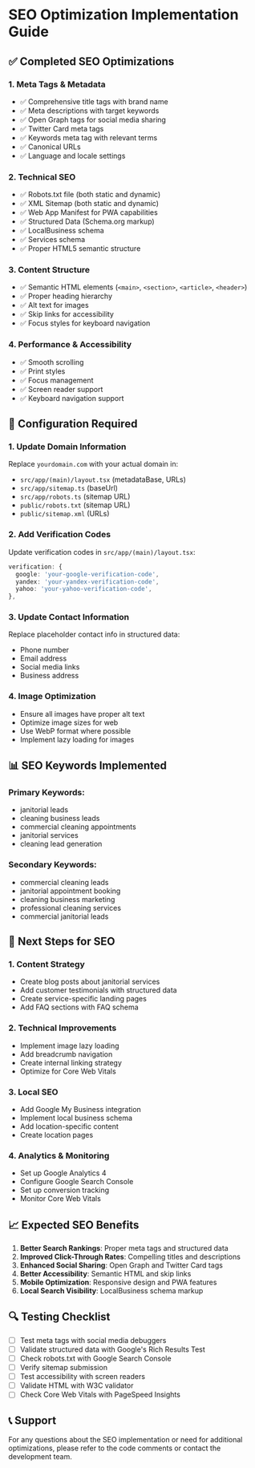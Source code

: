 # SEO Optimization Implementation Guide

## ✅ Completed SEO Optimizations

### 1. **Meta Tags & Metadata**
- ✅ Comprehensive title tags with brand name
- ✅ Meta descriptions with target keywords
- ✅ Open Graph tags for social media sharing
- ✅ Twitter Card meta tags
- ✅ Keywords meta tag with relevant terms
- ✅ Canonical URLs
- ✅ Language and locale settings

### 2. **Technical SEO**
- ✅ Robots.txt file (both static and dynamic)
- ✅ XML Sitemap (both static and dynamic)
- ✅ Web App Manifest for PWA capabilities
- ✅ Structured Data (Schema.org markup)
- ✅ LocalBusiness schema
- ✅ Services schema
- ✅ Proper HTML5 semantic structure

### 3. **Content Structure**
- ✅ Semantic HTML elements (`<main>`, `<section>`, `<article>`, `<header>`)
- ✅ Proper heading hierarchy
- ✅ Alt text for images
- ✅ Skip links for accessibility
- ✅ Focus styles for keyboard navigation

### 4. **Performance & Accessibility**
- ✅ Smooth scrolling
- ✅ Print styles
- ✅ Focus management
- ✅ Screen reader support
- ✅ Keyboard navigation support

## 🔧 Configuration Required

### 1. **Update Domain Information**
Replace `yourdomain.com` with your actual domain in:
- `src/app/(main)/layout.tsx` (metadataBase, URLs)
- `src/app/sitemap.ts` (baseUrl)
- `src/app/robots.ts` (sitemap URL)
- `public/robots.txt` (sitemap URL)
- `public/sitemap.xml` (URLs)

### 2. **Add Verification Codes**
Update verification codes in `src/app/(main)/layout.tsx`:
```typescript
verification: {
  google: 'your-google-verification-code',
  yandex: 'your-yandex-verification-code',
  yahoo: 'your-yahoo-verification-code',
},
```

### 3. **Update Contact Information**
Replace placeholder contact info in structured data:
- Phone number
- Email address
- Social media links
- Business address

### 4. **Image Optimization**
- Ensure all images have proper alt text
- Optimize image sizes for web
- Use WebP format where possible
- Implement lazy loading for images

## 📊 SEO Keywords Implemented

### Primary Keywords:
- janitorial leads
- cleaning business leads
- commercial cleaning appointments
- janitorial services
- cleaning lead generation

### Secondary Keywords:
- commercial cleaning leads
- janitorial appointment booking
- cleaning business marketing
- professional cleaning services
- commercial janitorial leads

## 🚀 Next Steps for SEO

### 1. **Content Strategy**
- Create blog posts about janitorial services
- Add customer testimonials with structured data
- Create service-specific landing pages
- Add FAQ sections with FAQ schema

### 2. **Technical Improvements**
- Implement image lazy loading
- Add breadcrumb navigation
- Create internal linking strategy
- Optimize for Core Web Vitals

### 3. **Local SEO**
- Add Google My Business integration
- Implement local business schema
- Add location-specific content
- Create location pages

### 4. **Analytics & Monitoring**
- Set up Google Analytics 4
- Configure Google Search Console
- Set up conversion tracking
- Monitor Core Web Vitals

## 📈 Expected SEO Benefits

1. **Better Search Rankings**: Proper meta tags and structured data
2. **Improved Click-Through Rates**: Compelling titles and descriptions
3. **Enhanced Social Sharing**: Open Graph and Twitter Card tags
4. **Better Accessibility**: Semantic HTML and skip links
5. **Mobile Optimization**: Responsive design and PWA features
6. **Local Search Visibility**: LocalBusiness schema markup

## 🔍 Testing Checklist

- [ ] Test meta tags with social media debuggers
- [ ] Validate structured data with Google's Rich Results Test
- [ ] Check robots.txt with Google Search Console
- [ ] Verify sitemap submission
- [ ] Test accessibility with screen readers
- [ ] Validate HTML with W3C validator
- [ ] Check Core Web Vitals with PageSpeed Insights

## 📞 Support

For any questions about the SEO implementation or need for additional optimizations, please refer to the code comments or contact the development team. 